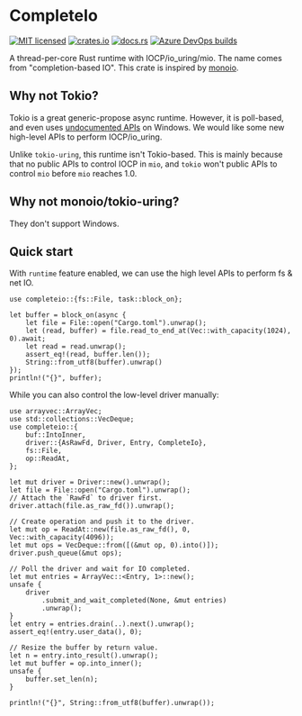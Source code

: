 # CompleteIo

[![MIT licensed](https://img.shields.io/badge/license-MIT-blue.svg)](https://github.com/Berrysoft/completeio/blob/master/LICENSE)
[![crates.io](https://img.shields.io/crates/v/completeio)](https://crates.io/crates/completeio)
[![docs.rs](https://img.shields.io/badge/docs.rs-completeio-latest)](https://docs.rs/completeio)
[![Azure DevOps builds](https://strawberry-vs.visualstudio.com/completeio/_apis/build/status/Berrysoft.completeio?branch=master)](https://strawberry-vs.visualstudio.com/completeio/_build)

A thread-per-core Rust runtime with IOCP/io_uring/mio.
The name comes from "completion-based IO".
This crate is inspired by [monoio](https://github.com/bytedance/monoio/).

## Why not Tokio?

Tokio is a great generic-propose async runtime.
However, it is poll-based, and even uses [undocumented APIs](https://notgull.net/device-afd/) on Windows.
We would like some new high-level APIs to perform IOCP/io_uring.

Unlike `tokio-uring`, this runtime isn't Tokio-based.
This is mainly because that no public APIs to control IOCP in `mio`,
and `tokio` won't public APIs to control `mio` before `mio` reaches 1.0.

## Why not monoio/tokio-uring?

They don't support Windows.

## Quick start

With `runtime` feature enabled, we can use the high level APIs to perform fs & net IO.

```rust,no_run
use completeio::{fs::File, task::block_on};

let buffer = block_on(async {
    let file = File::open("Cargo.toml").unwrap();
    let (read, buffer) = file.read_to_end_at(Vec::with_capacity(1024), 0).await;
    let read = read.unwrap();
    assert_eq!(read, buffer.len());
    String::from_utf8(buffer).unwrap()
});
println!("{}", buffer);
```

While you can also control the low-level driver manually:

```rust,no_run
use arrayvec::ArrayVec;
use std::collections::VecDeque;
use completeio::{
    buf::IntoInner,
    driver::{AsRawFd, Driver, Entry, CompleteIo},
    fs::File,
    op::ReadAt,
};

let mut driver = Driver::new().unwrap();
let file = File::open("Cargo.toml").unwrap();
// Attach the `RawFd` to driver first.
driver.attach(file.as_raw_fd()).unwrap();

// Create operation and push it to the driver.
let mut op = ReadAt::new(file.as_raw_fd(), 0, Vec::with_capacity(4096));
let mut ops = VecDeque::from([(&mut op, 0).into()]);
driver.push_queue(&mut ops);

// Poll the driver and wait for IO completed.
let mut entries = ArrayVec::<Entry, 1>::new();
unsafe {
    driver
        .submit_and_wait_completed(None, &mut entries)
        .unwrap();
}
let entry = entries.drain(..).next().unwrap();
assert_eq!(entry.user_data(), 0);

// Resize the buffer by return value.
let n = entry.into_result().unwrap();
let mut buffer = op.into_inner();
unsafe {
    buffer.set_len(n);
}

println!("{}", String::from_utf8(buffer).unwrap());
```
